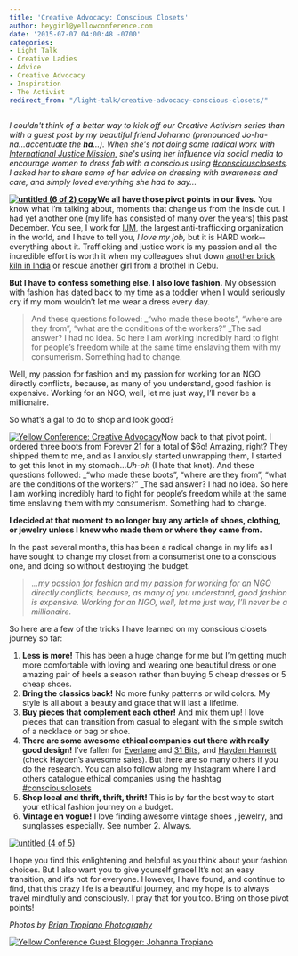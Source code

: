 ```yaml
---
title: 'Creative Advocacy: Conscious Closets'
author: heygirl@yellowconference.com
date: '2015-07-07 04:00:48 -0700'
categories:
- Light Talk
- Creative Ladies
- Advice
- Creative Advocacy
- Inspiration
- The Activist
redirect_from: "/light-talk/creative-advocacy-conscious-closets/"
---
```


_I couldn't think of a better way to kick off our Creative Activism series than with a guest post by my beautiful friend Johanna (pronounced Jo-ha-na...accentuate the **ha**...). When she's not doing some radical work with [International Justice Mission,](https://www.ijm.org/) she's using her influence via social media to encourage women to dress fab with a conscious using [#consciousclosests](https://instagram.com/explore/tags/consciousclosets/). I asked her to share some of her advice on dressing with awareness and care, and simply loved everything she had to say..._

**[![untitled (6 of 2) copy](https://s3.amazonaws.com/yellow-files/blog/2015/07/untitled-6-of-2-copy.jpg)](https://s3.amazonaws.com/yellow-files/blog/2015/07/untitled-6-of-2-copy.jpg)We all have those pivot points in our lives.** You know what I’m talking about, moments that change us from the inside out. I had yet another one (my life has consisted of many over the years) this past December. You see, I work for [IJM](http://www.ijm.org), the largest anti-trafficking organization in the world, and I have to tell you, _I love my job,_ but it is HARD work--everything about it. Trafficking and justice work is my passion and all the incredible effort is worth it when my colleagues shut down [another brick kiln in India](http://thecnnfreedomproject.blogs.cnn.com/2013/03/20/toddlers-freed-from-brick-kiln-bondage/) or rescue another girl from a brothel in Cebu.

**But I have to confess something else. I also love fashion.** My obsession with fashion has dated back to my time as a toddler when I would seriously cry if my mom wouldn’t let me wear a dress every day.

> And these questions followed: _“who made these boots”, “where are they from”, “what are the conditions of the workers?” _The sad answer? I had no idea. So here I am working incredibly hard to fight for people’s freedom while at the same time enslaving them with my consumerism. Something had to change.

Well, my passion for fashion and my passion for working for an NGO directly conflicts, because, as many of you understand, good fashion is expensive. Working for an NGO, well, let me just way, I’ll never be a millionaire.

So what’s a gal to do to shop and look good?

[![Yellow Conference: Creative Advocacy](https://s3.amazonaws.com/yellow-files/blog/2015/07/untitled-7-of-2.jpg)](https://s3.amazonaws.com/yellow-files/blog/2015/07/untitled-7-of-2.jpg)Now back to that pivot point. I ordered three boots from Forever 21 for a total of $6o! Amazing, right? They shipped them to me, and as I anxiously started unwrapping them, I started to get this knot in my stomach..._Uh-oh_ (I hate that knot). And these questions followed: _“who made these boots”, “where are they from”, “what are the conditions of the workers?” _The sad answer? I had no idea. So here I am working incredibly hard to fight for people’s freedom while at the same time enslaving them with my consumerism. Something had to change.

**I decided at that moment to no longer buy any article of shoes, clothing, or jewelry unless I knew who made them or where they came from.**

In the past several months, this has been a radical change in my life as I have sought to change my closet from a consumerist one to a conscious one, and doing so without destroying the budget.

> ._..my passion for fashion and my passion for working for an NGO directly conflicts, because, as many of you understand, good fashion is expensive. Working for an NGO, well, let me just way, I’ll never be a millionaire._

So here are a few of the tricks I have learned on my conscious closets journey so far:

1.  **Less is more!** This has been a huge change for me but I’m getting much more comfortable with loving and wearing one beautiful dress or one amazing pair of heels a season rather than buying 5 cheap dresses or 5 cheap shoes.
2.  **Bring the classics back!** No more funky patterns or wild colors. My style is all about a beauty and grace that will last a lifetime.
3.  **Buy pieces that complement each other!** And mix them up! I love pieces that can transition from casual to elegant with the simple switch of a necklace or bag or shoe.
4.  **There are some awesome ethical companies out there with really good design!** I’ve fallen for [Everlane](https://www.everlane.com/) and [31 Bits,](http://31bits.com/) and [Hayden Harnett](http://www.haydenharnett.com/#close) (check Hayden’s awesome sales). But there are so many others if you do the research. You can also follow along my Instagram where I and others catalogue ethical companies using the hashtag [#consciousclosets](https://instagram.com/explore/tags/consciousclosets/)
5.  **Shop local and thrift, thrift, thrift!** This is by far the best way to start your ethical fashion journey on a budget.
6.  **Vintage en vogue!** I love finding awesome vintage shoes , jewelry, and sunglasses especially. See number 2\. Always.

[![untitled (4 of 5)](https://s3.amazonaws.com/yellow-files/blog/2015/07/untitled-4-of-5.jpg)](https://s3.amazonaws.com/yellow-files/blog/2015/07/untitled-4-of-5.jpg)

I hope you find this enlightening and helpful as you think about your fashion choices. But I also want you to give yourself grace! It’s not an easy transition, and it’s not for everyone. However, I have found, and continue to find, that this crazy life is a beautiful journey, and my hope is to always travel mindfully and consciously. I pray that for you too. Bring on those pivot points!

_Photos by [Brian Tropiano Photography](http://briantropiano.com/)_

[![Yellow Conference Guest Blogger: Johanna Tropiano](https://s3.amazonaws.com/yellow-files/blog/2015/07/johannabio.jpg)](https://instagram.com/johannatropiano/)
